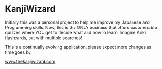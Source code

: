 # KanjiWizard

Initially this was a personal project to help me improve my Japanese and Programming skills. Now, this is the ONLY business that offers customizable quizzes where YOU get to decide what and how to learn. Imagine Anki flashcards, but with multiple searches!

This is a continually evolving application, please expect more changes as time goes by.

www.thekanjiwizard.com


